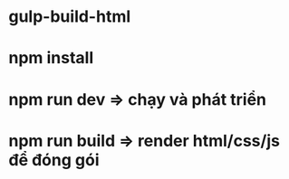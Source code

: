 # gulp-build-html

# npm install

# npm run dev => chạy và phát triển

# npm run build => render html/css/js để đóng gói
